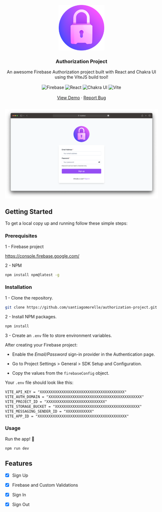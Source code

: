 <div align="center">
   <a href="https://github.com/santiagomorelle/auth-project/tree/dev">
   <img alt='Logo' src="./public/sign-up.png" width='150px'/>
   </a>
   <h3 align="center">Authorization Project</h3>
   <p align="center">
      An awesome Firebase Authorization project built with React and Chakra UI using the ViteJS build tool!
      <br />
      <br />
      <img alt='Firebase' src="https://img.shields.io/badge/firebase-ffca28?style=for-the-badge&logo=firebase&logoColor=black" />
      <img alt='React' src="https://img.shields.io/badge/React-20232A?style=for-the-badge&logo=react&logoColor=61DAFB" />
      <img alt='Chakra UI' src="https://img.shields.io/badge/Chakra--UI-319795?style=for-the-badge&logo=chakra-ui&logoColor=white" /> 
      <img alt='Vite' src="https://img.shields.io/badge/Vite-B73BFE?style=for-the-badge&logo=vite&logoColor=FFD62E" />
      <br />
      <br />
      <a href="https://authorization-demo.netlify.app/">View Demo</a>
      ·
      <a href="mailto: santimorelle23@gmail.com">Report Bug</a>
   </p>
</div>

##

<img alt='Sign Up' src="./public/assets/screenshots/sign-up.png" />

## Getting Started

To get a local copy up and running follow these simple steps:

### Prerequisites

1 - Firebase project

  https://console.firebase.google.com/

2 - NPM

  ```sh
  npm install npm@latest -g
  ```

### Installation

1 - Clone the repository.

   ```sh
   git clone https://github.com/santiagomorelle/authorization-project.git
   ```
   
2 - Install NPM packages.

   ```sh
   npm install
   ```
   
3 - Create an `.env` file to store environment variables. 

After creating your Firebase project:

  - Enable the _Email/Password_ sign-in provider in the Authentication page.

  - Go to Project Settings > General > SDK Setup and Configuration.
  
  - Copy the values from the `firebaseConfig` object.

Your `.env` file should look like this: 

```
VITE_API_KEY = "XXXXXXXXXXXXXXXXXXXXXXXXXXXXXXXXXXXXXXX"
VITE_AUTH_DOMAIN = "XXXXXXXXXXXXXXXXXXXXXXXXXXXXXXXXXXXXXXXXXXX"
VITE_PROJECT_ID = "XXXXXXXXXXXXXXXXXXXXXXXXXXX"
VITE_STORAGE_BUCKET = "XXXXXXXXXXXXXXXXXXXXXXXXXXXXXXXXXXXXXXX"
VITE_MESSAGING_SENDER_ID = "XXXXXXXXXXXX"
VITE_APP_ID = "XXXXXXXXXXXXXXXXXXXXXXXXXXXXXXXXXXXXXXXXX"
```

### Usage

Run the app! 👟

```sh
npm run dev
```
 
## Features

- [X] Sign Up

- [X] Firebase and Custom Validations

- [X] Sign In

- [X] Sign Out
